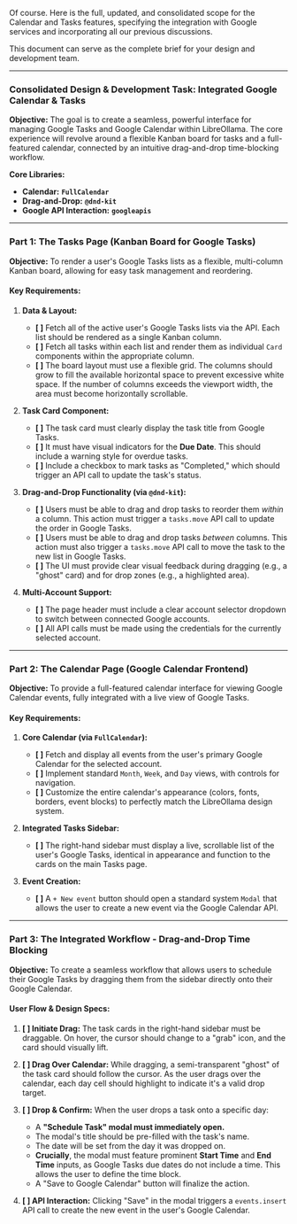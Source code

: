 Of course. Here is the full, updated, and consolidated scope for the Calendar and Tasks features, specifying the integration with Google services and incorporating all our previous discussions.

This document can serve as the complete brief for your design and development team.

---

### **Consolidated Design & Development Task: Integrated Google Calendar & Tasks**

**Objective:** The goal is to create a seamless, powerful interface for managing Google Tasks and Google Calendar within LibreOllama. The core experience will revolve around a flexible Kanban board for tasks and a full-featured calendar, connected by an intuitive drag-and-drop time-blocking workflow.

**Core Libraries:**
* **Calendar:** **`FullCalendar`**
* **Drag-and-Drop:** **`@dnd-kit`**
* **Google API Interaction:** **`googleapis`**

---
### **Part 1: The Tasks Page (Kanban Board for Google Tasks)**

**Objective:** To render a user's Google Tasks lists as a flexible, multi-column Kanban board, allowing for easy task management and reordering.

#### **Key Requirements:**

1.  **Data & Layout:**
    * **[ ]** Fetch all of the active user's Google Tasks lists via the API. Each list should be rendered as a single Kanban column.
    * **[ ]** Fetch all tasks within each list and render them as individual `Card` components within the appropriate column.
    * **[ ]** The board layout must use a flexible grid. The columns should grow to fill the available horizontal space to prevent excessive white space. If the number of columns exceeds the viewport width, the area must become horizontally scrollable.

2.  **Task Card Component:**
    * **[ ]** The task card must clearly display the task title from Google Tasks.
    * **[ ]** It must have visual indicators for the **Due Date**. This should include a warning style for overdue tasks.
    * **[ ]** Include a checkbox to mark tasks as "Completed," which should trigger an API call to update the task's status.

3.  **Drag-and-Drop Functionality (via `@dnd-kit`):**
    * **[ ]** Users must be able to drag and drop tasks to reorder them *within* a column. This action must trigger a `tasks.move` API call to update the order in Google Tasks.
    * **[ ]** Users must be able to drag and drop tasks *between* columns. This action must also trigger a `tasks.move` API call to move the task to the new list in Google Tasks.
    * **[ ]** The UI must provide clear visual feedback during dragging (e.g., a "ghost" card) and for drop zones (e.g., a highlighted area).

4.  **Multi-Account Support:**
    * **[ ]** The page header must include a clear account selector dropdown to switch between connected Google accounts.
    * **[ ]** All API calls must be made using the credentials for the currently selected account.

---
### **Part 2: The Calendar Page (Google Calendar Frontend)**

**Objective:** To provide a full-featured calendar interface for viewing Google Calendar events, fully integrated with a live view of Google Tasks.

#### **Key Requirements:**

1.  **Core Calendar (via `FullCalendar`):**
    * **[ ]** Fetch and display all events from the user's primary Google Calendar for the selected account.
    * **[ ]** Implement standard `Month`, `Week`, and `Day` views, with controls for navigation.
    * **[ ]** Customize the entire calendar's appearance (colors, fonts, borders, event blocks) to perfectly match the LibreOllama design system.

2.  **Integrated Tasks Sidebar:**
    * **[ ]** The right-hand sidebar must display a live, scrollable list of the user's Google Tasks, identical in appearance and function to the cards on the main Tasks page.

3.  **Event Creation:**
    * **[ ]** A `+ New event` button should open a standard system `Modal` that allows the user to create a new event via the Google Calendar API.

---
### **Part 3: The Integrated Workflow - Drag-and-Drop Time Blocking**

**Objective:** To create a seamless workflow that allows users to schedule their Google Tasks by dragging them from the sidebar directly onto their Google Calendar.

#### **User Flow & Design Specs:**

1.  **[ ] Initiate Drag:** The task cards in the right-hand sidebar must be draggable. On hover, the cursor should change to a "grab" icon, and the card should visually lift.

2.  **[ ] Drag Over Calendar:** While dragging, a semi-transparent "ghost" of the task card should follow the cursor. As the user drags over the calendar, each day cell should highlight to indicate it's a valid drop target.

3.  **[ ] Drop & Confirm:** When the user drops a task onto a specific day:
    * A **"Schedule Task" modal must immediately open.**
    * The modal's title should be pre-filled with the task's name.
    * The date will be set from the day it was dropped on.
    * **Crucially**, the modal must feature prominent **Start Time** and **End Time** inputs, as Google Tasks due dates do not include a time. This allows the user to define the time block.
    * A "Save to Google Calendar" button will finalize the action.

4.  **[ ] API Interaction:** Clicking "Save" in the modal triggers a `events.insert` API call to create the new event in the user's Google Calendar.